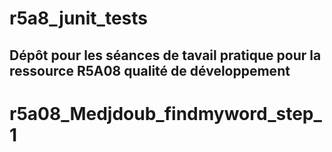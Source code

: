 # r5a8_junit_tests

## Dépôt pour les séances de tavail pratique pour la ressource R5A08 qualité de développement

# r5a08_Medjdoub_findmyword_step_1
